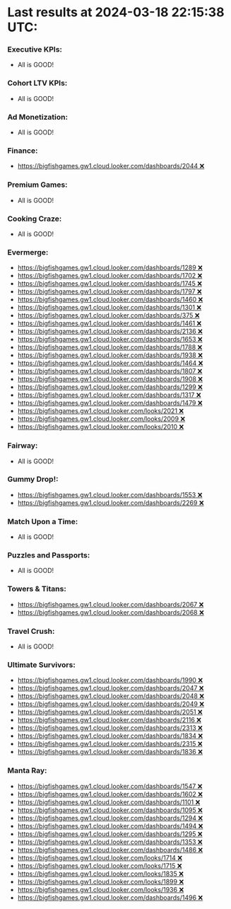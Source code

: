 # Last results at 2024-03-18 22:15:38 UTC:

### Executive KPIs: 
- All is GOOD!

### Cohort LTV KPIs: 
- All is GOOD!

### Ad Monetization: 
- All is GOOD!

### Finance: 
- [https://bigfishgames.gw1.cloud.looker.com/dashboards/2044 ❌](https://bigfishgames.gw1.cloud.looker.com/dashboards/2044)

### Premium Games: 
- All is GOOD!

### Cooking Craze: 
- All is GOOD!

### Evermerge: 
- [https://bigfishgames.gw1.cloud.looker.com/dashboards/1289 ❌](https://bigfishgames.gw1.cloud.looker.com/dashboards/1289)
- [https://bigfishgames.gw1.cloud.looker.com/dashboards/1702 ❌](https://bigfishgames.gw1.cloud.looker.com/dashboards/1702)
- [https://bigfishgames.gw1.cloud.looker.com/dashboards/1745 ❌](https://bigfishgames.gw1.cloud.looker.com/dashboards/1745)
- [https://bigfishgames.gw1.cloud.looker.com/dashboards/1797 ❌](https://bigfishgames.gw1.cloud.looker.com/dashboards/1797)
- [https://bigfishgames.gw1.cloud.looker.com/dashboards/1460 ❌](https://bigfishgames.gw1.cloud.looker.com/dashboards/1460)
- [https://bigfishgames.gw1.cloud.looker.com/dashboards/1301 ❌](https://bigfishgames.gw1.cloud.looker.com/dashboards/1301)
- [https://bigfishgames.gw1.cloud.looker.com/dashboards/375 ❌](https://bigfishgames.gw1.cloud.looker.com/dashboards/375)
- [https://bigfishgames.gw1.cloud.looker.com/dashboards/1461 ❌](https://bigfishgames.gw1.cloud.looker.com/dashboards/1461)
- [https://bigfishgames.gw1.cloud.looker.com/dashboards/2136 ❌](https://bigfishgames.gw1.cloud.looker.com/dashboards/2136)
- [https://bigfishgames.gw1.cloud.looker.com/dashboards/1653 ❌](https://bigfishgames.gw1.cloud.looker.com/dashboards/1653)
- [https://bigfishgames.gw1.cloud.looker.com/dashboards/1788 ❌](https://bigfishgames.gw1.cloud.looker.com/dashboards/1788)
- [https://bigfishgames.gw1.cloud.looker.com/dashboards/1938 ❌](https://bigfishgames.gw1.cloud.looker.com/dashboards/1938)
- [https://bigfishgames.gw1.cloud.looker.com/dashboards/1464 ❌](https://bigfishgames.gw1.cloud.looker.com/dashboards/1464)
- [https://bigfishgames.gw1.cloud.looker.com/dashboards/1807 ❌](https://bigfishgames.gw1.cloud.looker.com/dashboards/1807)
- [https://bigfishgames.gw1.cloud.looker.com/dashboards/1908 ❌](https://bigfishgames.gw1.cloud.looker.com/dashboards/1908)
- [https://bigfishgames.gw1.cloud.looker.com/dashboards/1299 ❌](https://bigfishgames.gw1.cloud.looker.com/dashboards/1299)
- [https://bigfishgames.gw1.cloud.looker.com/dashboards/1317 ❌](https://bigfishgames.gw1.cloud.looker.com/dashboards/1317)
- [https://bigfishgames.gw1.cloud.looker.com/dashboards/1479 ❌](https://bigfishgames.gw1.cloud.looker.com/dashboards/1479)
- [https://bigfishgames.gw1.cloud.looker.com/looks/2021 ❌](https://bigfishgames.gw1.cloud.looker.com/looks/2021)
- [https://bigfishgames.gw1.cloud.looker.com/looks/2009 ❌](https://bigfishgames.gw1.cloud.looker.com/looks/2009)
- [https://bigfishgames.gw1.cloud.looker.com/looks/2010 ❌](https://bigfishgames.gw1.cloud.looker.com/looks/2010)

### Fairway: 
- All is GOOD!

### Gummy Drop!: 
- [https://bigfishgames.gw1.cloud.looker.com/dashboards/1553 ❌](https://bigfishgames.gw1.cloud.looker.com/dashboards/1553)
- [https://bigfishgames.gw1.cloud.looker.com/dashboards/2269 ❌](https://bigfishgames.gw1.cloud.looker.com/dashboards/2269)

### Match Upon a Time: 
- All is GOOD!

### Puzzles and Passports: 
- All is GOOD!

### Towers & Titans: 
- [https://bigfishgames.gw1.cloud.looker.com/dashboards/2067 ❌](https://bigfishgames.gw1.cloud.looker.com/dashboards/2067)
- [https://bigfishgames.gw1.cloud.looker.com/dashboards/2068 ❌](https://bigfishgames.gw1.cloud.looker.com/dashboards/2068)

### Travel Crush: 
- All is GOOD!

### Ultimate Survivors: 
- [https://bigfishgames.gw1.cloud.looker.com/dashboards/1990 ❌](https://bigfishgames.gw1.cloud.looker.com/dashboards/1990)
- [https://bigfishgames.gw1.cloud.looker.com/dashboards/2047 ❌](https://bigfishgames.gw1.cloud.looker.com/dashboards/2047)
- [https://bigfishgames.gw1.cloud.looker.com/dashboards/2048 ❌](https://bigfishgames.gw1.cloud.looker.com/dashboards/2048)
- [https://bigfishgames.gw1.cloud.looker.com/dashboards/2049 ❌](https://bigfishgames.gw1.cloud.looker.com/dashboards/2049)
- [https://bigfishgames.gw1.cloud.looker.com/dashboards/2051 ❌](https://bigfishgames.gw1.cloud.looker.com/dashboards/2051)
- [https://bigfishgames.gw1.cloud.looker.com/dashboards/2116 ❌](https://bigfishgames.gw1.cloud.looker.com/dashboards/2116)
- [https://bigfishgames.gw1.cloud.looker.com/dashboards/2313 ❌](https://bigfishgames.gw1.cloud.looker.com/dashboards/2313)
- [https://bigfishgames.gw1.cloud.looker.com/dashboards/1834 ❌](https://bigfishgames.gw1.cloud.looker.com/dashboards/1834)
- [https://bigfishgames.gw1.cloud.looker.com/dashboards/2315 ❌](https://bigfishgames.gw1.cloud.looker.com/dashboards/2315)
- [https://bigfishgames.gw1.cloud.looker.com/dashboards/1836 ❌](https://bigfishgames.gw1.cloud.looker.com/dashboards/1836)

### Manta Ray: 
- [https://bigfishgames.gw1.cloud.looker.com/dashboards/1547 ❌](https://bigfishgames.gw1.cloud.looker.com/dashboards/1547)
- [https://bigfishgames.gw1.cloud.looker.com/dashboards/1602 ❌](https://bigfishgames.gw1.cloud.looker.com/dashboards/1602)
- [https://bigfishgames.gw1.cloud.looker.com/dashboards/1101 ❌](https://bigfishgames.gw1.cloud.looker.com/dashboards/1101)
- [https://bigfishgames.gw1.cloud.looker.com/dashboards/1095 ❌](https://bigfishgames.gw1.cloud.looker.com/dashboards/1095)
- [https://bigfishgames.gw1.cloud.looker.com/dashboards/1294 ❌](https://bigfishgames.gw1.cloud.looker.com/dashboards/1294)
- [https://bigfishgames.gw1.cloud.looker.com/dashboards/1494 ❌](https://bigfishgames.gw1.cloud.looker.com/dashboards/1494)
- [https://bigfishgames.gw1.cloud.looker.com/dashboards/1295 ❌](https://bigfishgames.gw1.cloud.looker.com/dashboards/1295)
- [https://bigfishgames.gw1.cloud.looker.com/dashboards/1353 ❌](https://bigfishgames.gw1.cloud.looker.com/dashboards/1353)
- [https://bigfishgames.gw1.cloud.looker.com/dashboards/1486 ❌](https://bigfishgames.gw1.cloud.looker.com/dashboards/1486)
- [https://bigfishgames.gw1.cloud.looker.com/looks/1714 ❌](https://bigfishgames.gw1.cloud.looker.com/looks/1714)
- [https://bigfishgames.gw1.cloud.looker.com/looks/1715 ❌](https://bigfishgames.gw1.cloud.looker.com/looks/1715)
- [https://bigfishgames.gw1.cloud.looker.com/looks/1835 ❌](https://bigfishgames.gw1.cloud.looker.com/looks/1835)
- [https://bigfishgames.gw1.cloud.looker.com/looks/1899 ❌](https://bigfishgames.gw1.cloud.looker.com/looks/1899)
- [https://bigfishgames.gw1.cloud.looker.com/looks/1936 ❌](https://bigfishgames.gw1.cloud.looker.com/looks/1936)
- [https://bigfishgames.gw1.cloud.looker.com/dashboards/1496 ❌](https://bigfishgames.gw1.cloud.looker.com/dashboards/1496)

